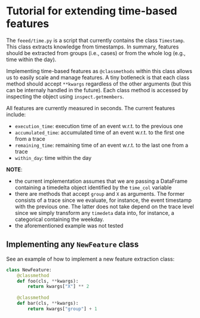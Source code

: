 # Tutorial for extending time-based features

The `feeed/time.py` is a script that currently contains the class `Timestamp`. This class extracts knowledge from timestamps. In summary, features should be extracted from groups (i.e., cases) or from the whole log (e.g., time within the day).

Implementing time-based features as `@classmethods` within this class allows us to easily scale and manage features. A tiny botleneck is that each class method should accept `**kwargs` regardless of the other arguments (but this can be internaly handled in the future). Each class method is accessed by inspecting the object using `inspect.getmembers`. 

All features are currently measured in seconds. The current features include:

- `execution_time`: execution time of an event w.r.t. to the previous one
- `accumulated_time`: accumulated time of an event w.r.t. to the first one from a trace
- `remaining_time`: remaining time of an event w.r.t. to the last one from a trace
- `within_day`: time within the day 

**NOTE**: 

- the current implementation assumes that we are passing a DataFrame containing a timedelta object identified by the `time_col` variable
- there are methods that accept `group` and `X` as arguments. The former consists of a trace since we evaluate, for instance, the event timestamp with the previous one. The latter does not take depend on the trace level since we simply transform any `timedeta` data into, for instance, a categorical containing the weekday.
- the aforementioned example was not tested

## Implementing any `NewFeature` class

See an example of how to implement a new feature extraction class:

```python
class NewFeature:
    @classmethod
    def foo(cls, **kwargs):
        return kwargs["X"] ** 2
    
    @classmethod
    def bar(cls, **kwargs):
        return kwargs["group"] + 1
```
